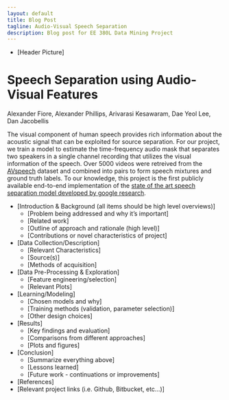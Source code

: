 ```yaml
---
layout: default
title: Blog Post
tagline: Audio-Visual Speech Separation
description: Blog post for EE 380L Data Mining Project
---
```


* \[Header Picture\]

<p align="justify">
 
# Speech Separation using Audio-Visual Features
Alexander Fiore, Alexander Phillips, Arivarasi Kesawaram, Dae Yeol Lee, Dan Jacobellis

</p>

[comment]: # (Abstract: 1-2 Paragraphs)

The visual component of human speech provides rich information about the acoustic signal that can be exploited for source separation. For our project, we train a model to estimate the time-frequency audio mask that separates two speakers in a single channel recording that utilizes the visual information of the speech. Over 5000 videos were retreived from the [AVspeech][2] dataset and combined into pairs to form speech mixtures and ground truth labels. To our knowledge, this project is the first publicly available end-to-end implementation of the [state of the art speech separation model developed by google research][1].

[1]:https://looking-to-listen.github.io
[2]:https://looking-to-listen.github.io/avspeech/

* \[Introduction & Background (all items should be high level overviews)\]
  * \[Problem being addressed and why it’s important\]
  * \[Related work\]
  * \[Outline of approach and rationale (high level)\]
  * \[Contributions or novel characteristics of project\]
* \[Data Collection/Description\]
  * \[Relevant Characteristics\]
  * \[Source(s)\]
  * \[Methods of acquisition\]
* \[Data Pre-Processing & Exploration\]
  * \[Feature engineering/selection\]
  * \[Relevant Plots\]
* \[Learning/Modeling\]
  * \[Chosen models and why\]
  * \[Training methods (validation, parameter selection)\]
  * \[Other design choices\]
* \[Results\]
  * \[Key findings and evaluation\]
  * \[Comparisons from different approaches\]
  * \[Plots and figures\]
* \[Conclusion\]
  * \[Summarize everything above\]
  * \[Lessons learned\]
  * \[Future work - continuations or improvements\]
* \[References\]
* \[Relevant project links (i.e. Github, Bitbucket, etc…)\]

